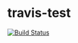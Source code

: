 # travis-test
[![Build Status](https://travis-ci.com/omardjalo/travis-test.svg?branch=master)](https://travis-ci.com/omardjalo/travis-test)
